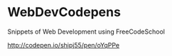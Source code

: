 # WebDevCodepens
Snippets of Web Development using FreeCodeSchool

http://codepen.io/shipj55/pen/oYqPPe
